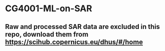 # CG4001-ML-on-SAR

## Raw and processed SAR data are excluded in this repo, download them from https://scihub.copernicus.eu/dhus/#/home
